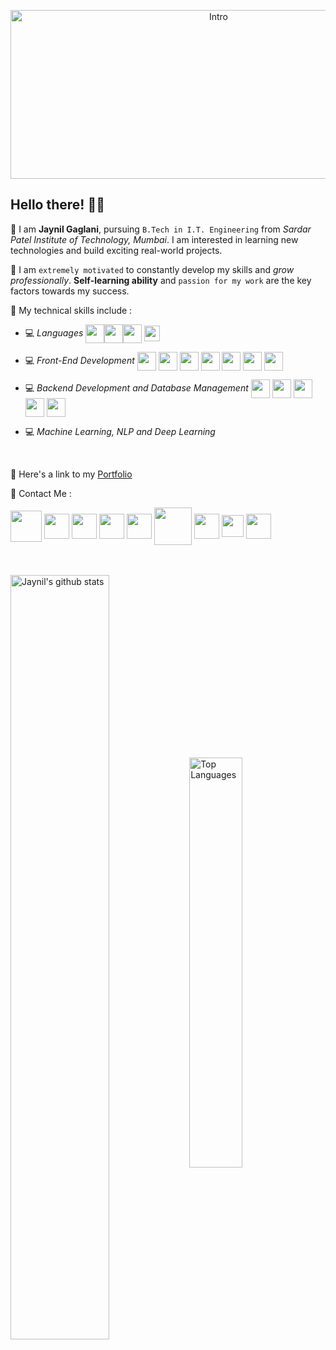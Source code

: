 
<p align="center"><img width="650" height="270" src="https://media.giphy.com/media/dzI7bXMESc0PffpPZE/giphy.gif" alt="Intro" /></p>

## Hello there! 👋🏻

📌 I am **Jaynil Gaglani**, pursuing `B.Tech in I.T. Engineering` from *Sardar Patel Institute of Technology, Mumbai*. I am interested in learning new technologies and build exciting real-world projects.

📌 I am `extremely motivated` to constantly develop my skills and *grow professionally*. **Self-learning ability** and `passion for my work` are the key factors towards my success.


📌 My technical skills include :

 <!-- - 💻 *Languages* (**`C, Java, Python, R`**)-->
 - 💻 *Languages*  <img align="center" height="30" src="https://img.icons8.com/color/48/000000/c-programming.png"/><img align="center" height="30" src="https://img.icons8.com/color/144/000000/java-coffee-cup-logo.png"/><img align="center" height="30" src="https://img.icons8.com/color/144/000000/python.png"/> <img align="center" height="25" src="https://www.r-project.org/Rlogo.png" />

 - 💻 *Front-End Development* <img align="center" height="30" src="https://img.icons8.com/color/144/000000/html-5.png"/> <img align="center" height="30" src="https://img.icons8.com/color/144/000000/css3.png"/> <img align="center" height="30" src="https://img.icons8.com/color/144/000000/bootstrap.png"/> <img align="center" height="30" src="https://img.icons8.com/color/144/000000/javascript.png"/> <img align="center" height="30" src="https://img.icons8.com/color/144/000000/typescript.png"/> <img align="center" height="30" src="https://img.icons8.com/ultraviolet/480/000000/react.png"/> <img align="center" height="30" src="https://img.icons8.com/color/144/000000/angularjs.png"/> 

 - 💻 *Backend Development and Database Management*  <img align="center" height="30" src="https://img.icons8.com/color/144/000000/nodejs.png"/> <img align="center" height="30" src="https://img.icons8.com/color/144/000000/firebase.png"/> <img align="center" height="30" src="https://img.icons8.com/ios-filled/100/000000/mysql-logo.png"/> <img align="center" height="30" src="https://img.icons8.com/color/144/000000/postgreesql.png"/> <img align="center" height="30" src="https://micronaut.io/images/micronaut_mini_copy_tm.svg"/>

 - 💻 *Machine Learning, NLP and Deep Learning*
<br/>


📌 Here's a link to my [Portfolio](https://bit.ly/jaynil-profile)


📌 Contact Me :
<!--https://img.shields.io/badge/leetcode-%2300e600.svg?&style=for-the-badge&logo=leetcode&logoColor=black"-->

[<img align="center" height="50" src="https://img.icons8.com/fluent/144/000000/resume-website.png"/>](https://bit.ly/jaynil-profile)
[<img align="center" height="40" src="https://img.icons8.com/color/144/000000/linkedin.png"/>](https://www.linkedin.com/in/jaynilgaglani/)
[<img align="center" height="40" src="https://img.icons8.com/fluent/144/000000/twitter.png"/>](https://twitter.com/JAYNIL1611)
[<img align="center" height="40" src="https://img.icons8.com/fluent/144/000000/instagram-new.png"/>](https://www.instagram.com/jaynil_gaglani/)
[<img align="center" height="40" src="https://img.icons8.com/fluent/144/000000/facebook-new.png"/>](https://www.facebook.com/people/Jaynil-Gaglani/100009191846557)
[<img align="center" height="60" src="https://img.icons8.com/ios-filled/150/000000/quora.png"/>](https://www.quora.com/profile/Jaynil-Gaglani)
[<img align="center" height="40" src="https://img.icons8.com/ios-filled/150/000000/medium-monogram.png"/>](https://medium.com/@g.jaynil2401)
[<img align="center" height="35" src="https://bit.ly/jaynil_leetcode_logo"/>](https://leetcode.com/jaynil1611/)
[<img align="center" height="40" src="https://img.icons8.com/windows/256/000000/hackerrank.png"/>](https://www.hackerrank.com/g_jaynil2401)
<br/><br/><br/>


<a href="https://github-readme-stats.vercel.app/api?username=Jaynil1611&show_icons=true&count_private=true&theme=tokyonight"><img align="center" width="56%" src="https://github-readme-stats.vercel.app/api?username=Jaynil1611&show_icons=true&count_private=true&include_all_commits=true&line_height=21&cache_seconds=1800&theme=tokyonight" alt="Jaynil's github stats" /></a>
<a href="https://github.com/Jaynil1611?tab=repositories"><img align="center" width="41%" src="https://github-readme-stats.vercel.app/api/top-langs/?username=Jaynil1611&layout=compact&theme=tokyonight" alt="Top Languages"/></a>
<!--<a href="https://github.com/Jaynil1611/ADS-PRO"><img align="center" src="https://github-readme-stats.vercel.app/api/pin/?username=Jaynil1611&repo=ADS-PRO&theme=tokyonight" alt="ADS-PRO"/></a>
<a href="https://github.com/Jaynil1611/AuctionPro"><img align="center" src="https://github-readme-stats.vercel.app/api/pin/?username=Jaynil1611&repo=AuctionPro&theme=tokyonight" alt="AuctionPro"/></a>-->
